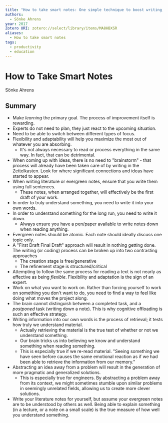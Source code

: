 ```yaml
---
title: "How to take smart notes: One simple technique to boost writing, learning and thinking: For students, academics and nonfiction book writers"
authors:
  - Sönke Ahrens
year: 2017
Zotero URI: zotero://select/library/items/MA8HBXSR
aliases:
  - How to take smart notes
tags:
  - productivity
  - education
---
```


# How to Take Smart Notes
Sönke Ahrens

## Summary
- Make *learning* the primary goal. The process of improvement itself is rewarding.
- Experts do not need to plan, they just react to the upcoming situation.
- Need to be able to switch between different types of focus. 
- Flexibility and adaptability will help you maximize the most out of whatever you are absorbing. 
    - It's not always necessary to read or process everything in the same way. In fact, that can be detrimental.
- When coming up with ideas, there is no need to "brainstorm" - that process will already have been taken care of by writing in the Zettelkasten. Look for where significant connections and ideas have started to appear.
- When writing literature or evergreen notes, ensure that you write them using full sentences. 
    - These notes, when arranged together, will effectively be the first draft of your work.
- In order to truly understand something, you need to write it into your own words. 
- In order to understand something for the long run, you need to write it down.
    - Always ensure you have a pen/paper available to write notes down when reading anything.
- Evergreen notes should be atomic. Each note should ideally discuss one topic only.
- A "First Draft Final Draft" approach will result in nothing getting done. The writing (or coding) process can be broken up into two contrasting approaches
    - The creation stage is free/generative
    - The refinement stage is structured/critical
- Attempting to follow the same process for reading a text is not nearly as effective as being *flexible*. Flexibility and adaptation is the sign of an expert.
- Work on what you want to work on. Rather than forcing yourself to work on something you don't want to do, you need to find a way to feel like doing what moves the project along.
- The brain cannot distinguish between a completed task, and a *postponed* task (writing down a note). This is why cognitive offloading is such an effective strategy.
- Writing information into our own words is the process of retrieval; it tests how truly we understand material.
    - Actually retrieving the material is the true test of whether or not we understand something.
    - Our brain tricks us into believing we know and understand something when reading something.
    - This is especially true if we re-read material. "Seeing something we have seen before causes the same emotional reaction as if we had been able to retrieve the information from our memory."
- Abstracting an idea away from a problem will result in the generation of more pragmatic and generalized solutions.
    - This is especially true for engineers. By abstracting a problem away from its context, we might sometimes stumble upon similar problems in seemingly unrelated fields, allowing us to create more clever solutions.
- Write your literature notes for yourself, but assume your evergreen notes are to be understood by others as well. Being able to explain something (in a lecture, or a note on a small scale) is the true measure of how well you understand something.
